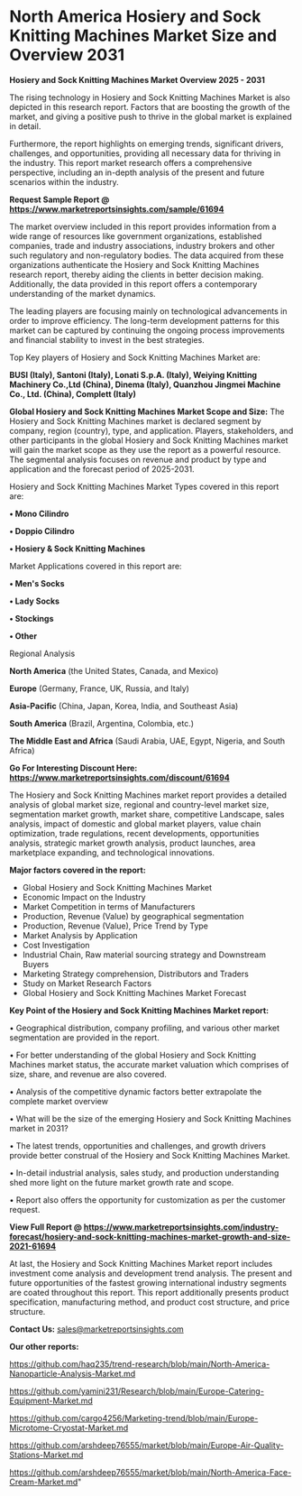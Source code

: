  # North America Hosiery and Sock Knitting Machines Market Size and Overview 2031

<Strong> Hosiery and Sock Knitting Machines Market Overview 2025 - 2031</strong>

The rising technology in Hosiery and Sock Knitting Machines Market is also depicted in this research report. Factors that are boosting the growth of the market, and giving a positive push to thrive in the global market is explained in detail.

Furthermore, the report highlights on emerging trends, significant drivers, challenges, and opportunities, providing all necessary data for thriving in the industry. This report market research offers a comprehensive perspective, including an in-depth analysis of the present and future scenarios within the industry.

<strong>Request Sample Report @ <a href=https://www.marketreportsinsights.com/sample/61694>https://www.marketreportsinsights.com/sample/61694</a></strong>

The market overview included in this report provides information from a wide range of resources like government organizations, established companies, trade and industry associations, industry brokers and other such regulatory and non-regulatory bodies. The data acquired from these organizations authenticate the Hosiery and Sock Knitting Machines research report, thereby aiding the clients in better decision making. Additionally, the data provided in this report offers a contemporary understanding of the market dynamics.

The leading players are focusing mainly on technological advancements in order to improve efficiency. The long-term development patterns for this market can be captured by continuing the ongoing process improvements and financial stability to invest in the best strategies.

Top Key players of Hosiery and Sock Knitting Machines Market are:

<strong>BUSI (Italy), Santoni (Italy), Lonati S.p.A. (Italy), Weiying Knitting Machinery Co.,Ltd (China), Dinema (Italy), Quanzhou Jingmei Machine Co., Ltd. (China), Complett (Italy)</strong>

<strong><b>Global Hosiery and Sock Knitting Machines Market Scope and Size:</b></strong>
The Hosiery and Sock Knitting Machines market is declared segment by company, region (country), type, and application. Players, stakeholders, and other participants in the global Hosiery and Sock Knitting Machines market will gain the market scope as they use the report as a powerful resource. The segmental analysis focuses on revenue and product by type and application and the forecast period of 2025-2031.

Hosiery and Sock Knitting Machines Market Types covered in this report are:

<strong>• Mono Cilindro

• Doppio Cilindro

• Hosiery & Sock Knitting Machines</strong>

Market Applications covered in this report are:

<strong>• Men&#39;s Socks

• Lady Socks

• Stockings

• Other</strong> 

Regional Analysis

<strong>North America</strong> (the United States, Canada, and Mexico)

<strong>Europe</strong> (Germany, France, UK, Russia, and Italy)

<strong>Asia-Pacific</strong> (China, Japan, Korea, India, and Southeast Asia)

<strong>South America</strong> (Brazil, Argentina, Colombia, etc.)

<strong>The Middle East and Africa</strong> (Saudi Arabia, UAE, Egypt, Nigeria, and South Africa)

<strong>Go For Interesting Discount Here: <a href=https://www.marketreportsinsights.com/discount/61694>https://www.marketreportsinsights.com/discount/61694</a></strong>

The Hosiery and Sock Knitting Machines market report provides a detailed analysis of global market size, regional and country-level market size, segmentation market growth, market share, competitive Landscape, sales analysis, impact of domestic and global market players, value chain optimization, trade regulations, recent developments, opportunities analysis, strategic market growth analysis, product launches, area marketplace expanding, and technological innovations.

<strong><b>Major factors covered in the report:</b></strong>
<ul>
  <li>Global Hosiery and Sock Knitting Machines Market </li>
  <li>Economic Impact on the Industry</li>
  <li>Market Competition in terms of Manufacturers</li>
  <li>Production, Revenue (Value) by geographical segmentation</li>
  <li>Production, Revenue (Value), Price Trend by Type</li>
  <li>Market Analysis by Application</li>
  <li>Cost Investigation</li>
  <li>Industrial Chain, Raw material sourcing strategy and Downstream Buyers</li>
  <li>Marketing Strategy comprehension, Distributors and Traders</li>
  <li>Study on Market Research Factors</li>
  <li>Global Hosiery and Sock Knitting Machines Market Forecast</li>
</ul>

<strong><b>Key Point of the Hosiery and Sock Knitting Machines Market report:</b></strong>

• Geographical distribution, company profiling, and various other market segmentation are provided in the report.

• For better understanding of the global Hosiery and Sock Knitting Machines market status, the accurate market valuation which comprises of size, share, and revenue are also covered.

• Analysis of the competitive dynamic factors better extrapolate the complete market overview

• What will be the size of the emerging Hosiery and Sock Knitting Machines market in 2031?

• The latest trends, opportunities and challenges, and growth drivers provide better construal of the Hosiery and Sock Knitting Machines Market.

• In-detail industrial analysis, sales study, and production understanding shed more light on the future market growth rate and scope.

• Report also offers the opportunity for customization as per the customer request.

<strong><b>View Full Report @ <a href=https://www.marketreportsinsights.com/industry-forecast/hosiery-and-sock-knitting-machines-market-growth-and-size-2021-61694>https://www.marketreportsinsights.com/industry-forecast/hosiery-and-sock-knitting-machines-market-growth-and-size-2021-61694</a></b></strong>


At last, the Hosiery and Sock Knitting Machines Market report includes investment come analysis and development trend analysis. The present and future opportunities of the fastest growing international industry segments are coated throughout this report. This report additionally presents product specification, manufacturing method, and product cost structure, and price structure.

<strong>Contact Us:</strong>
sales@marketreportsinsights.com

<strong>Our other reports:</strong>

<a href=https://github.com/haq235/trend-research/blob/main/North-America-Nanoparticle-Analysis-Market.md>https://github.com/haq235/trend-research/blob/main/North-America-Nanoparticle-Analysis-Market.md</a>

<a href=https://github.com/yamini231/Research/blob/main/Europe-Catering-Equipment-Market.md>https://github.com/yamini231/Research/blob/main/Europe-Catering-Equipment-Market.md</a>

<a href=https://github.com/cargo4256/Marketing-trend/blob/main/Europe-Microtome-Cryostat-Market.md>https://github.com/cargo4256/Marketing-trend/blob/main/Europe-Microtome-Cryostat-Market.md</a>

<a href=https://github.com/arshdeep76555/market/blob/main/Europe-Air-Quality-Stations-Market.md>https://github.com/arshdeep76555/market/blob/main/Europe-Air-Quality-Stations-Market.md</a>

<a href=https://github.com/arshdeep76555/market/blob/main/North-America-Face-Cream-Market.md>https://github.com/arshdeep76555/market/blob/main/North-America-Face-Cream-Market.md</a>"
